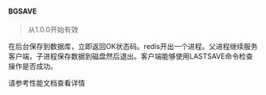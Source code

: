 #### BGSAVE

> 从1.0.0开始有效

在后台保存到数据库，立即返回OK状态码。redis开出一个进程。父进程继续服务客户端，子进程保存数据到磁盘然后退出。客户端能够使用LASTSAVE命令检查操作是否成功。

请参考性能文档查看详情
